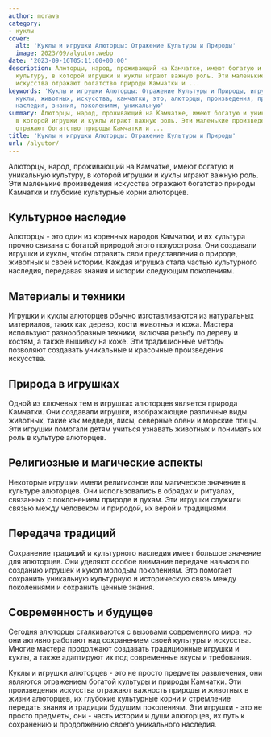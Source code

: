 ```yaml
---
author: morava
category:
- куклы
cover:
  alt: 'Куклы и игрушки Алюторцы: Отражение Культуры и Природы'
  image: 2023/09/alyutor.webp
date: '2023-09-16T05:11:00+00:00'
description: Алюторцы, народ, проживающий на Камчатке, имеют богатую и уникальную
  культуру, в которой игрушки и куклы играют важную роль. Эти маленькие произведения
  искусства отражают богатство природы Камчатки и ...
keywords: 'Куклы и игрушки Алюторцы: Отражение Культуры и Природы, игрушки, алюторцев,
  куклы, животных, искусства, камчатки, это, алюторцы, произведения, природы, истории,
  наследия, знания, поколениям, уникальную'
summary: Алюторцы, народ, проживающий на Камчатке, имеют богатую и уникальную культуру,
  в которой игрушки и куклы играют важную роль. Эти маленькие произведения искусства
  отражают богатство природы Камчатки и ...
title: 'Куклы и игрушки Алюторцы: Отражение Культуры и Природы'
url: /alyutor/
---
```


Алюторцы, народ, проживающий на Камчатке, имеют богатую и уникальную культуру, в которой игрушки и куклы играют важную роль. Эти маленькие произведения искусства отражают богатство природы Камчатки и глубокие культурные корни алюторцев.

## **Культурное наследие**

Алюторцы \- это один из коренных народов Камчатки, и их культура прочно связана с богатой природой этого полуострова. Они создавали игрушки и куклы, чтобы отразить свои представления о природе, животных и своей истории. Каждая игрушка стала частью культурного наследия, передавая знания и истории следующим поколениям.

## **Материалы и техники**

Игрушки и куклы алюторцев обычно изготавливаются из натуральных материалов, таких как дерево, кости животных и кожа. Мастера используют разнообразные техники, включая резьбу по дереву и костям, а также вышивку на коже. Эти традиционные методы позволяют создавать уникальные и красочные произведения искусства.

## **Природа в игрушках**

Одной из ключевых тем в игрушках алюторцев является природа Камчатки. Они создавали игрушки, изображающие различные виды животных, такие как медведи, лисы, северные олени и морские птицы. Эти игрушки помогали детям учиться узнавать животных и понимать их роль в культуре алюторцев.

## **Религиозные и магические аспекты**

Некоторые игрушки имели религиозное или магическое значение в культуре алюторцев. Они использовались в обрядах и ритуалах, связанных с поклонением природе и духам. Эти игрушки служили связью между человеком и природой, их верой и традициями.

## **Передача традиций**

Сохранение традиций и культурного наследия имеет большое значение для алюторцев. Они уделяют особое внимание передаче навыков по созданию игрушек и кукол молодым поколениям. Это помогает сохранить уникальную культурную и историческую связь между поколениями и сохранить ценные знания.

## **Современность и будущее**

Сегодня алюторцы сталкиваются с вызовами современного мира, но они активно работают над сохранением своей культуры и искусства. Многие мастера продолжают создавать традиционные игрушки и куклы, а также адаптируют их под современные вкусы и требования.

Куклы и игрушки алюторцев \- это не просто предметы развлечения, они являются отражением богатой культуры и природы Камчатки. Эти произведения искусства отражают важность природы и животных в жизни алюторцев, их глубокие культурные корни и стремление передать знания и традиции будущим поколениям. Эти игрушки \- это не просто предметы, они \- часть истории и души алюторцев, их путь к сохранению и продолжению своего уникального наследия.